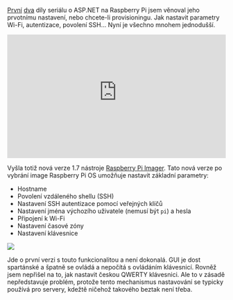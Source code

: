 <!-- dcterms:title = Raspberry Pi Imager 1.7: Jednodušší provisioning -->
<!-- dcterms:abstract = První dva díly seriálu o ASP.NET na Raspberry Pi jsem věnoval jeho prvotnímu nastavení, nebo chcete-li provisioningu. Jak nastavit parametry Wi-Fi, autentizace, povolení SSH... Nyní je všechno mnohem jednodušší. -->
<!-- dcterms:creator = Michal Altair Valášek -->
<!-- x4w:pictureUrl = /perex-pictures/20211104-dotnet-raspi-4.jpg -->
<!-- x4w:pictureWidth = 150 -->
<!-- x4w:pictureHeight = 150 -->
<!-- x4w:coverUrl = /cover-pictures/20211104-dotnet-raspi-4.jpg -->
<!-- x4w:coverCredits =  Karminski-牙医 via Unsplash.com -->
<!-- x4w:category = Z-TECH -->
<!-- x4w:category = IT -->
<!-- x4w:serial = ASP.NET na Raspberry Pi -->
<!-- dcterms:dateAccepted = 2022-02-08 -->

[První](https://www.altair.blog/2021/10/dotnet-raspi-1) [dva](https://www.altair.blog/2021/10/dotnet-raspi-2) díly seriálu o ASP.NET na Raspberry Pi jsem věnoval jeho prvotnímu nastavení, nebo chcete-li provisioningu. Jak nastavit parametry Wi-Fi, autentizace, povolení SSH... Nyní je všechno mnohem jednodušší.

<div style="position:relative;padding-top:56.25%;">
  <iframe src="https://www.youtube-nocookie.com/embed/lm7HZjTfQLs" frameborder="0" allowfullscreen allow="accelerometer; autoplay; encrypted-media; gyroscope; picture-in-picture" style="position:absolute;top:0;left:0;width:100%;height:100%;"></iframe>
</div>

Vyšla totiž nová verze 1.7 nástroje [Raspberry Pi Imager](https://www.raspberrypi.com/software/). Tato nová verze po vybrání image Raspberry Pi OS umožňuje nastavit základní parametry:

* Hostname
* Povolení vzdáleného shellu (SSH)
* Nastavení SSH autentizace pomocí veřejných klíčů
* Nastavení jména výchozího uživatele (nemusí být `pi`) a hesla
* Připojení k Wi-Fi
* Nastavení časové zóny
* Nastavení klávesnice

![](https://www.cdn.altairis.cz/Blog/2022/20220208-newimager.png)

Jde o první verzi s touto funkcionalitou a není dokonalá. GUI je dost spartánské a špatně se ovládá a nepočítá s ovládáním klávesnicí. Rovněž jsem nepřišel na to, jak nastavit českou QWERTY klávesnici. Ale to v zásadě nepředstavuje problém, protože tento mechanismus nastavování se typicky používá pro servery, kdežtě ničehož takového beztak není třeba.